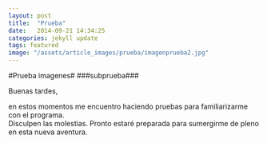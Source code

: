 ```yaml
---
layout: post
title:  "Prueba"
date:   2014-09-21 14:34:25
categories: jekyll update
tags: featured
image: "/assets/article_images/prueba/imagenprueba2.jpg"
---
```


#Prueba imagenes#
###subprueba###

Buenas tardes,

 en estos momentos me encuentro haciendo pruebas para familiarizarme con el programa. 		
Disculpen las molestias. Pronto estaré preparada para sumergirme de pleno en esta nueva aventura.
	

